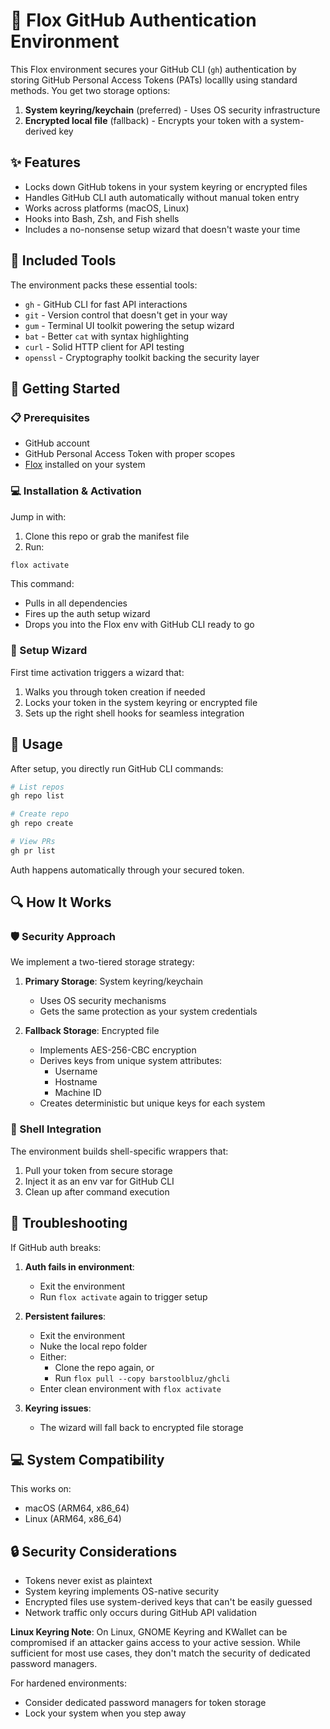 # 🔐 Flox GitHub Authentication Environment

This Flox environment secures your GitHub CLI (`gh`) authentication by storing GitHub Personal Access Tokens (PATs) locallly using standard methods. You get two storage options:

1. **System keyring/keychain** (preferred) - Uses OS security infrastructure
2. **Encrypted local file** (fallback) - Encrypts your token with a system-derived key

## ✨ Features

- Locks down GitHub tokens in your system keyring or encrypted files
- Handles GitHub CLI auth automatically without manual token entry
- Works across platforms (macOS, Linux)
- Hooks into Bash, Zsh, and Fish shells
- Includes a no-nonsense setup wizard that doesn't waste your time

## 🧰 Included Tools

The environment packs these essential tools:

- `gh` - GitHub CLI for fast API interactions
- `git` - Version control that doesn't get in your way
- `gum` - Terminal UI toolkit powering the setup wizard
- `bat` - Better `cat` with syntax highlighting
- `curl` - Solid HTTP client for API testing
- `openssl` - Cryptography toolkit backing the security layer

## 🏁 Getting Started

### 📋 Prerequisites

- GitHub account
- GitHub Personal Access Token with proper scopes
- [Flox](https://flox.dev) installed on your system

### 💻 Installation & Activation

Jump in with:

1. Clone this repo or grab the manifest file
2. Run:

```bash
flox activate
```

This command:
- Pulls in all dependencies
- Fires up the auth setup wizard
- Drops you into the Flox env with GitHub CLI ready to go

### 🧙 Setup Wizard

First time activation triggers a wizard that:

1. Walks you through token creation if needed
2. Locks your token in the system keyring or encrypted file
3. Sets up the right shell hooks for seamless integration

## 📝 Usage

After setup, you directly run GitHub CLI commands:

```bash
# List repos
gh repo list

# Create repo
gh repo create

# View PRs
gh pr list
```

Auth happens automatically through your secured token.

## 🔍 How It Works

### 🛡️ Security Approach

We implement a two-tiered storage strategy:

1. **Primary Storage**: System keyring/keychain
   - Uses OS security mechanisms
   - Gets the same protection as your system credentials

2. **Fallback Storage**: Encrypted file
   - Implements AES-256-CBC encryption
   - Derives keys from unique system attributes:
     - Username
     - Hostname
     - Machine ID
   - Creates deterministic but unique keys for each system

### 🐚 Shell Integration

The environment builds shell-specific wrappers that:

1. Pull your token from secure storage
2. Inject it as an env var for GitHub CLI
3. Clean up after command execution

## 🔧 Troubleshooting

If GitHub auth breaks:

1. **Auth fails in environment**: 
   - Exit the environment
   - Run `flox activate` again to trigger setup
   
2. **Persistent failures**:
   - Exit the environment
   - Nuke the local repo folder
   - Either:
     - Clone the repo again, or
     - Run `flox pull --copy barstoolbluz/ghcli`
   - Enter clean environment with `flox activate`

3. **Keyring issues**: 
   - The wizard will fall back to encrypted file storage

## 💻 System Compatibility

This works on:
- macOS (ARM64, x86_64)
- Linux (ARM64, x86_64)

## 🔒 Security Considerations

- Tokens never exist as plaintext
- System keyring implements OS-native security
- Encrypted files use system-derived keys that can't be easily guessed
- Network traffic only occurs during GitHub API validation

**Linux Keyring Note**: 
On Linux, GNOME Keyring and KWallet can be compromised if an attacker gains access to your active session. While sufficient for most use cases, they don't match the security of dedicated password managers.

For hardened environments:
- Consider dedicated password managers for token storage
- Lock your system when you step away
